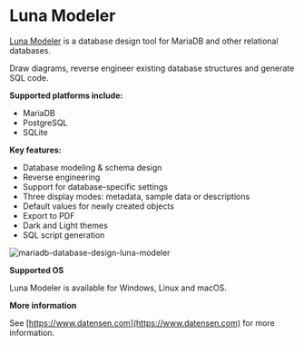 # Luna Modeler

[Luna Modeler](https://www.datensen.com/) is a database design tool for MariaDB and other relational databases.

Draw diagrams, reverse engineer existing database structures and generate SQL code.

**Supported platforms include:**

* MariaDB
* PostgreSQL
* SQLite

**Key features:**

* Database modeling & schema design
* Reverse engineering
* Support for database-specific settings
* Three display modes: metadata, sample data or descriptions
* Default values for newly created objects
* Export to PDF
* Dark and Light themes
* SQL script generation

![mariadb-database-design-luna-modeler](/en/luna-modeler/+image/mariadb-database-design-luna-modeler "mariadb-database-design-luna-modeler")

**Supported OS**

Luna Modeler is available for Windows, Linux and macOS.

**More information**

See [https://www.datensen.com](https://www.datensen.com) for more information.